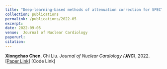 ```yaml
---
title: "Deep-learning-based methods of attenuation correction for SPECT and PET (Review Paper)"
collection: publications
permalink: /publications/2022-05
excerpt: 
date: 2022-09-05
venue:  Journal of Nuclear Cardiology
paperurl:  
citation: 
---
```

**Xiongchao Chen**, Chi Liu. *Journal of Nuclear Cardiology (**JNC**)*, 2022.  
[[Paper Link](https://link.springer.com/article/10.1007/s12350-022-03007-3)] [Code Link]
